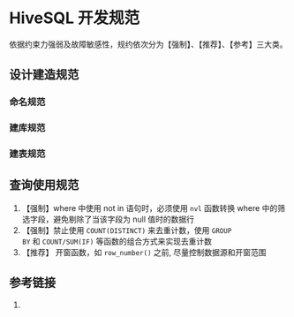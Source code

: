 # HiveSQL 开发规范

依据约束力强弱及故障敏感性，规约依次分为【强制】、【推荐】、【参考】三大类。

## 设计建造规范

### 命名规范

### 建库规范

### 建表规范

## 查询使用规范

1. 【强制】where 中使用 not in 语句时，必须使用 `nvl` 函数转换 where 中的筛选字段，避免剔除了当该字段为 null 值时的数据行
2. 【强制】禁止使用 `COUNT(DISTINCT)` 来去重计数，使用 `GROUP BY` 和 `COUNT/SUM(IF)` 等函数的组合方式来实现去重计数
3. 【推荐】 开窗函数，如 `row_number()` 之前, 尽量控制数据源和开窗范围

## 参考链接

1.